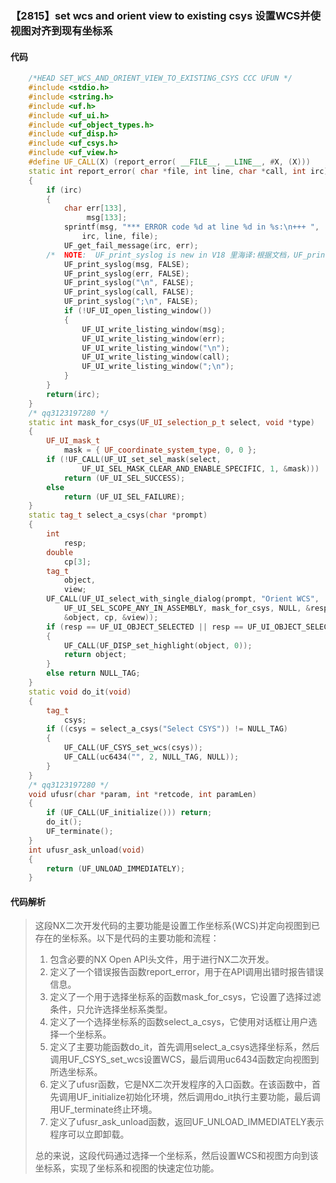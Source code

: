 ### 【2815】set wcs and orient view to existing csys 设置WCS并使视图对齐到现有坐标系

#### 代码

```cpp
    /*HEAD SET_WCS_AND_ORIENT_VIEW_TO_EXISTING_CSYS CCC UFUN */  
    #include <stdio.h>  
    #include <string.h>  
    #include <uf.h>  
    #include <uf_ui.h>  
    #include <uf_object_types.h>  
    #include <uf_disp.h>  
    #include <uf_csys.h>  
    #include <uf_view.h>  
    #define UF_CALL(X) (report_error( __FILE__, __LINE__, #X, (X)))  
    static int report_error( char *file, int line, char *call, int irc)  
    {  
        if (irc)  
        {  
            char err[133],  
                 msg[133];  
            sprintf(msg, "*** ERROR code %d at line %d in %s:\n+++ ",  
                irc, line, file);  
            UF_get_fail_message(irc, err);  
        /*  NOTE:  UF_print_syslog is new in V18 里海译:根据文档，UF_print_syslog 是 V18 版本中新增的功能，专门用于打印系统日志。 */  
            UF_print_syslog(msg, FALSE);  
            UF_print_syslog(err, FALSE);  
            UF_print_syslog("\n", FALSE);  
            UF_print_syslog(call, FALSE);  
            UF_print_syslog(";\n", FALSE);  
            if (!UF_UI_open_listing_window())  
            {  
                UF_UI_write_listing_window(msg);  
                UF_UI_write_listing_window(err);  
                UF_UI_write_listing_window("\n");  
                UF_UI_write_listing_window(call);  
                UF_UI_write_listing_window(";\n");  
            }  
        }  
        return(irc);  
    }  
    /* qq3123197280 */  
    static int mask_for_csys(UF_UI_selection_p_t select, void *type)  
    {  
        UF_UI_mask_t  
            mask = { UF_coordinate_system_type, 0, 0 };  
        if (!UF_CALL(UF_UI_set_sel_mask(select,  
                UF_UI_SEL_MASK_CLEAR_AND_ENABLE_SPECIFIC, 1, &mask)))  
            return (UF_UI_SEL_SUCCESS);  
        else  
            return (UF_UI_SEL_FAILURE);  
    }  
    static tag_t select_a_csys(char *prompt)  
    {  
        int  
            resp;  
        double  
            cp[3];  
        tag_t  
            object,  
            view;  
        UF_CALL(UF_UI_select_with_single_dialog(prompt, "Orient WCS",  
            UF_UI_SEL_SCOPE_ANY_IN_ASSEMBLY, mask_for_csys, NULL, &resp,  
            &object, cp, &view));  
        if (resp == UF_UI_OBJECT_SELECTED || resp == UF_UI_OBJECT_SELECTED_BY_NAME)  
        {  
            UF_CALL(UF_DISP_set_highlight(object, 0));  
            return object;  
        }  
        else return NULL_TAG;  
    }  
    static void do_it(void)  
    {  
        tag_t  
            csys;  
        if ((csys = select_a_csys("Select CSYS")) != NULL_TAG)  
        {  
            UF_CALL(UF_CSYS_set_wcs(csys));  
            UF_CALL(uc6434("", 2, NULL_TAG, NULL));  
        }  
    }  
    /* qq3123197280 */  
    void ufusr(char *param, int *retcode, int paramLen)  
    {  
        if (UF_CALL(UF_initialize())) return;  
        do_it();  
        UF_terminate();  
    }  
    int ufusr_ask_unload(void)  
    {  
        return (UF_UNLOAD_IMMEDIATELY);  
    }

```

#### 代码解析

> 这段NX二次开发代码的主要功能是设置工作坐标系(WCS)并定向视图到已存在的坐标系。以下是代码的主要功能和流程：
>
> 1. 包含必要的NX Open API头文件，用于进行NX二次开发。
> 2. 定义了一个错误报告函数report_error，用于在API调用出错时报告错误信息。
> 3. 定义了一个用于选择坐标系的函数mask_for_csys，它设置了选择过滤条件，只允许选择坐标系类型。
> 4. 定义了一个选择坐标系的函数select_a_csys，它使用对话框让用户选择一个坐标系。
> 5. 定义了主要功能函数do_it，首先调用select_a_csys选择坐标系，然后调用UF_CSYS_set_wcs设置WCS，最后调用uc6434函数定向视图到所选坐标系。
> 6. 定义了ufusr函数，它是NX二次开发程序的入口函数。在该函数中，首先调用UF_initialize初始化环境，然后调用do_it执行主要功能，最后调用UF_terminate终止环境。
> 7. 定义了ufusr_ask_unload函数，返回UF_UNLOAD_IMMEDIATELY表示程序可以立即卸载。
>
> 总的来说，这段代码通过选择一个坐标系，然后设置WCS和视图方向到该坐标系，实现了坐标系和视图的快速定位功能。
>
